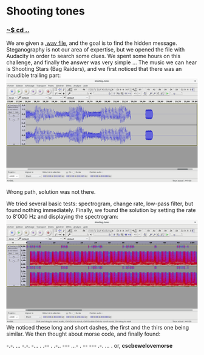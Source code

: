 # Shooting tones

### [~$ cd ..](../)

We are given a [.wav file](shooting_tones.wav), and the goal is to find the hidden message. Steganography is not our area of expertise, but we opened the file with Audacity in order to search some clues.
We spent some hours on this challenge, and finally the answer was very simple ...
The music we can hear is Shooting Stars (Bag Raiders), and we first noticed that there was an inaudible trailing part:
![trail](trail.png)

Wrong path, solution was not there.

We tried several basic tests: spectrogram, change rate, low-pass filter, but found nothing immediately. Finally, we found the solution by setting the rate to 8'000 Hz and displaying the spectrogram:
![morse](morse.png)
We noticed these long and short dashes, the first and the thirs one being similar. We then thought about morse code, and finally found:

-.-. ... -.-. -... . .-- . .-.. --- ...- . -- --- .-. ... . or, **cscbewelovemorse**

